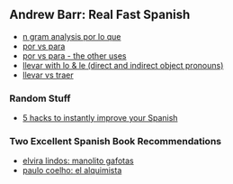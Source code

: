
## Andrew Barr: Real Fast Spanish

- [n gram analysis por lo que](https://www.youtube.com/watch?v=4URFWAOaL64)
- [por vs para](https://www.youtube.com/watch?v=dBY2HEWyOEQ)
- [por vs para - the other uses](https://www.youtube.com/watch?v=Sh8YV3jT9JY)
- [llevar with lo & le (direct and indirect object pronouns)](https://www.youtube.com/watch?v=pNyxIqDfRWU)
- [llevar vs traer](https://www.youtube.com/watch?v=v1mlG9Uwd50)

### Random Stuff

- [5 hacks to instantly improve your Spanish](https://www.youtube.com/watch?v=ktYjQ9zqiC8)

### Two Excellent Spanish Book Recommendations

- [elvira lindos: manolito gafotas]()
- [paulo coelho: el alquimista]()

